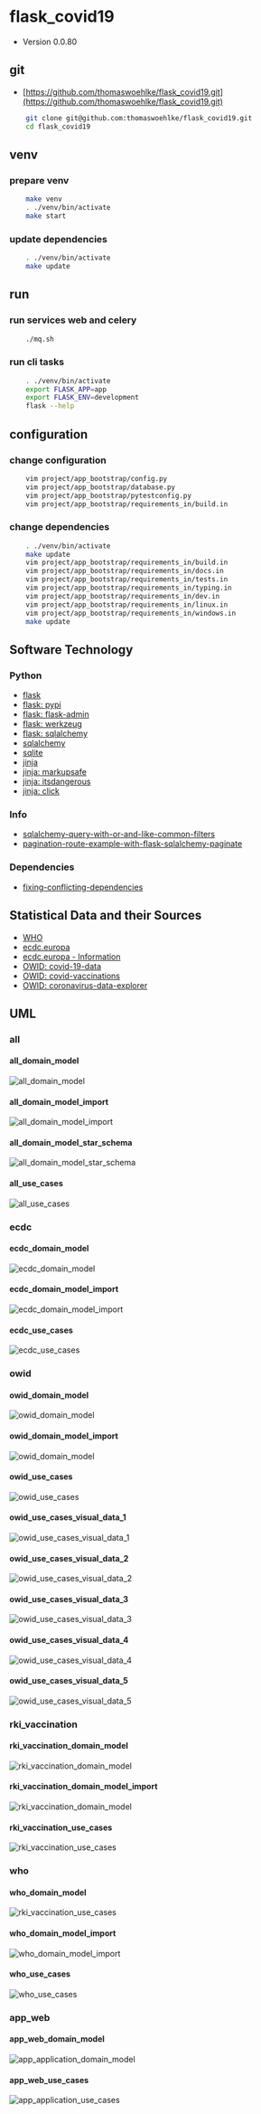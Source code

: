 # flask_covid19

* Version 0.0.80

## git

* [https://github.com/thomaswoehlke/flask_covid19.git](https://github.com/thomaswoehlke/flask_covid19.git)

````bash
    git clone git@github.com:thomaswoehlke/flask_covid19.git
    cd flask_covid19
````

## venv

### prepare venv

````bash
    make venv
    . ./venv/bin/activate
    make start
````

### update dependencies

````bash
    . ./venv/bin/activate
    make update
 ````

## run

### run services web and celery

````bash
    ./mq.sh
````

### run cli tasks

````bash
    . ./venv/bin/activate
    export FLASK_APP=app
    export FLASK_ENV=development
    flask --help
````

## configuration

### change configuration

````bash
    vim project/app_bootstrap/config.py
    vim project/app_bootstrap/database.py
    vim project/app_bootstrap/pytestconfig.py
    vim project/app_bootstrap/requirements_in/build.in
````

### change dependencies

````bash
    . ./venv/bin/activate
    make update
    vim project/app_bootstrap/requirements_in/build.in
    vim project/app_bootstrap/requirements_in/docs.in
    vim project/app_bootstrap/requirements_in/tests.in
    vim project/app_bootstrap/requirements_in/typing.in
    vim project/app_bootstrap/requirements_in/dev.in
    vim project/app_bootstrap/requirements_in/linux.in
    vim project/app_bootstrap/requirements_in/windows.in
    make update
````

## Software Technology

### Python

* [flask](https://flask.palletsprojects.com/en/1.1.x/)
* [flask: pypi](https://pypi.org/project/Flask/)
* [flask: flask-admin](https://github.com/flask-admin/flask-admin/)
* [flask: werkzeug](https://werkzeug.palletsprojects.com/en/1.0.x/)
* [flask: sqlalchemy](https://flask.palletsprojects.com/en/1.1.x/patterns/sqlalchemy/)
* [sqlalchemy](https://docs.sqlalchemy.org/en/13/)
* [sqlite](https://sqlite.org/docs.html)
* [jinja](https://jinja.palletsprojects.com/en/2.11.x/)
* [jinja: markupsafe](https://palletsprojects.com/p/markupsafe/)
* [jinja: itsdangerous](https://palletsprojects.com/p/itsdangerous/)
* [jinja: click](https://palletsprojects.com/p/click/)

### Info

* [sqlalchemy-query-with-or-and-like-common-filters](http://www.leeladharan.com/sqlalchemy-query-with-or-and-like-common-filters)
* [pagination-route-example-with-flask-sqlalchemy-paginate](https://riptutorial.com/flask/example/22201/pagination-route-example-with-flask-sqlalchemy-paginate)

### Dependencies

* [fixing-conflicting-dependencies](https://pip.pypa.io/en/latest/user_guide/#fixing-conflicting-dependencies)

## Statistical Data and their Sources

* [WHO](https://covid19.who.int/WHO-COVID-19-global-data.csv)
* [ecdc.europa](https://opendata.ecdc.europa.eu/covid19/casedistribution/csv)
* [ecdc.europa - Information](https://www.ecdc.europa.eu/en/publications-data/download-todays-data-geographic-distribution-covid-19-cases-worldwide)
* [OWID: covid-19-data](https://github.com/owid/covid-19-data)
* [OWID: covid-vaccinations](https://ourworldindata.org/covid-vaccinations)
* [OWID: coronavirus-data-explorer](https://ourworldindata.org/explorers/coronavirus-data-explorer)

## UML

### all

#### all_domain_model

![all_domain_model](uml/data_all/uml/img/all_domain_model.png)

#### all_domain_model_import

![all_domain_model_import](uml/data_all/uml/img/all_domain_model_import.png)

#### all_domain_model_star_schema

![all_domain_model_star_schema](uml/data_all/uml/img/all_domain_model_star_schema.png)

#### all_use_cases

![all_use_cases](uml/data_all/uml/img/all_use_cases.png)

### ecdc

#### ecdc_domain_model

![ecdc_domain_model](uml/data_ecdc/uml/img/ecdc_domain_model.png)

#### ecdc_domain_model_import

![ecdc_domain_model_import](uml/data_ecdc/uml/img/ecdc_domain_model_import.png)

#### ecdc_use_cases

![ecdc_use_cases](uml/data_ecdc/uml/img/ecdc_use_cases.png)

### owid

#### owid_domain_model

![owid_domain_model](uml/data_owid/uml/img/owid_domain_model.png)

#### owid_domain_model_import

![owid_domain_model](uml/data_owid/uml/img/owid_domain_model_import.png)

#### owid_use_cases

![owid_use_cases](uml/data_owid/uml/img/owid_use_cases.png)

#### owid_use_cases_visual_data_1

![owid_use_cases_visual_data_1](uml/data_owid/uml/use_cases__visual_data/img/owid_use_cases_visual_data_1.png)

#### owid_use_cases_visual_data_2

![owid_use_cases_visual_data_2](uml/data_owid/uml/use_cases__visual_data/img/owid_use_cases_visual_data_2.png)

#### owid_use_cases_visual_data_3

![owid_use_cases_visual_data_3](uml/data_owid/uml/use_cases__visual_data/img/owid_use_cases_visual_data_3.png)

#### owid_use_cases_visual_data_4

![owid_use_cases_visual_data_4](uml/data_owid/uml/use_cases__visual_data/img/owid_use_cases_visual_data_4.png)

#### owid_use_cases_visual_data_5

![owid_use_cases_visual_data_5](uml/data_owid/uml/use_cases__visual_data/img/owid_use_cases_visual_data_5.png)

### rki_vaccination

#### rki_vaccination_domain_model

![rki_vaccination_domain_model](uml/data_vaccination/uml/img/rki_vaccination_domain_model.png)

#### rki_vaccination_domain_model_import

![rki_vaccination_domain_model](uml/data_vaccination/uml/img/rki_vaccination_domain_model.png)

#### rki_vaccination_use_cases

![rki_vaccination_use_cases](uml/data_vaccination/uml/img/rki_vaccination_use_cases.png)

### who

#### who_domain_model

![rki_vaccination_use_cases](uml/data_vaccination/uml/img/rki_vaccination_use_cases.png)

#### who_domain_model_import

![who_domain_model_import](uml/data_who/uml/img/who_domain_model_import.png)

#### who_use_cases

![who_use_cases](uml/data_who/uml/img/who_use_cases.png)

### app_web

#### app_web_domain_model

![app_application_domain_model](uml/app_web/uml/img/app_application_domain_model.png)

#### app_web_use_cases

![app_application_use_cases](uml/app_web/uml/img/app_application_use_cases.png)
